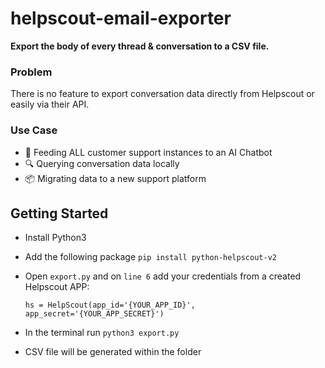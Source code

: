 # helpscout-email-exporter

**Export the body of every thread & conversation to a CSV file.**

### Problem
There is no feature to export conversation data directly from Helpscout or easily via their API.

### Use Case
- 🤖 Feeding ALL customer support instances to an AI Chatbot
- 🔍 Querying conversation data locally
- 📦 Migrating data to a new support platform

## Getting Started
- Install Python3
- Add the following package `pip install python-helpscout-v2`
- Open `export.py` and on `line 6` add your credentials from a created Helpscout APP:
  
  ```
  hs = HelpScout(app_id='{YOUR_APP_ID}', app_secret='{YOUR_APP_SECRET}')
  ```
- In the terminal run `python3 export.py`
- CSV file will be generated within the folder

